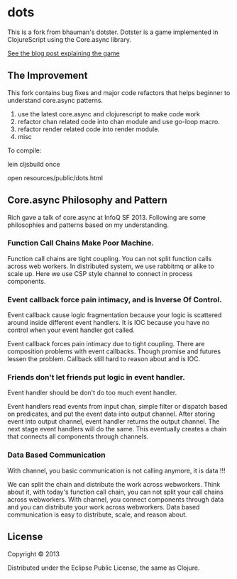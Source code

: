 # dots

This is a fork from bhauman's dotster. Dotster is a game implemented in ClojureScript using the Core.async library.

[See the blog post explaining the game](http://rigsomelight.com/2013/08/12/clojurescript-core-async-dots-game.html)


## The Improvement

This fork contains bug fixes and major code refactors that helps beginner to understand core.async patterns.

  1. use the latest core.async and clojurescript to make code work
  2. refactor chan related code into chan module and use go-loop macro.
  3. refactor render related code into render module.
  4. misc

To compile:

  lein cljsbuild once

  open resources/public/dots.html


## Core.async Philosophy and Pattern

Rich gave a talk of core.async at InfoQ SF 2013. Following are some philosophies and patterns based on my understanding.


### Function Call Chains Make Poor Machine.

Function call chains are tight coupling. You can not split function calls across web workers. In distributed system, we use rabbitmq or alike to scale up. Here we use CSP style channel to connect in process components.

### Event callback force pain intimacy, and is Inverse Of Control. 

Event callback cause logic fragmentation because your logic is scattered around inside different event handlers. 
It is IOC because you have no control when your event handler got called.

Event callback forces pain intimacy due to tight coupling. There are composition problems with event callbacks. 
Though promise and futures lessen the problem. Callback still hard to reason about and is IOC.

### Friends don't let friends put logic in event handler.

Event handler should be don't do too much event handler.

Event handlers read events from input chan, simple filter or dispatch based on predicates, and put the event data into output channel. 
After storing event into output channel, event handler returns the output channel. The next stage event handlers will do the same. This eventually creates a chain that connects all components through channels.

### Data Based Communication 

With channel, you basic communication is not calling anymore, it is data !!! 

We can split the chain and distribute the work across webworkers. Think about it, with today's function call chain, you can not split your call chains across webworkers.
With channel, you connect components through data and you can distribute your work across webworkers. 
Data based communication is easy to distribute, scale, and reason about.



## License

Copyright © 2013

Distributed under the Eclipse Public License, the same as Clojure.
